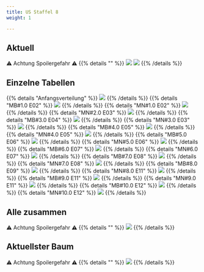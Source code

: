 ```yaml
---
title: US Staffel 8
weight: 1

---
```

## Aktuell
:warning: Achtung Spoilergefahr :warning:
{{% details "" %}}
![](/sim-ayto/us08/us08_tab.png)
![](/sim-ayto/us08/us08_sum.png)
{{% /details %}}
## Einzelne Tabellen
{{% details "Anfangsverteilung" %}}
![](/sim-ayto/us08/us08_0.png)
{{% /details %}}
{{% details "MB#1.0 E02" %}}
![](/sim-ayto/us08/us08_1.png)
{{% /details %}}
{{% details "MN#1.0 E02" %}}
![](/sim-ayto/us08/us08_2.png)
{{% /details %}}
{{% details "MN#2.0 E03" %}}
![](/sim-ayto/us08/us08_3.png)
{{% /details %}}
{{% details "MB#3.0 E04" %}}
![](/sim-ayto/us08/us08_4.png)
{{% /details %}}
{{% details "MN#3.0 E03" %}}
![](/sim-ayto/us08/us08_5.png)
{{% /details %}}
{{% details "MB#4.0 E05" %}}
![](/sim-ayto/us08/us08_6.png)
{{% /details %}}
{{% details "MN#4.0 E05" %}}
![](/sim-ayto/us08/us08_7.png)
{{% /details %}}
{{% details "MB#5.0 E06" %}}
![](/sim-ayto/us08/us08_8.png)
{{% /details %}}
{{% details "MN#5.0 E06" %}}
![](/sim-ayto/us08/us08_9.png)
{{% /details %}}
{{% details "MB#6.0 E07" %}}
![](/sim-ayto/us08/us08_10.png)
{{% /details %}}
{{% details "MN#6.0 E07" %}}
![](/sim-ayto/us08/us08_11.png)
{{% /details %}}
{{% details "MB#7.0 E08" %}}
![](/sim-ayto/us08/us08_12.png)
{{% /details %}}
{{% details "MN#7.0 E08" %}}
![](/sim-ayto/us08/us08_13.png)
{{% /details %}}
{{% details "MB#8.0 E09" %}}
![](/sim-ayto/us08/us08_14.png)
{{% /details %}}
{{% details "MN#8.0 E11" %}}
![](/sim-ayto/us08/us08_15.png)
{{% /details %}}
{{% details "MB#9.0 E11" %}}
![](/sim-ayto/us08/us08_16.png)
{{% /details %}}
{{% details "MN#9.0 E11" %}}
![](/sim-ayto/us08/us08_17.png)
{{% /details %}}
{{% details "MB#10.0 E12" %}}
![](/sim-ayto/us08/us08_18.png)
{{% /details %}}
{{% details "MN#10.0 E12" %}}
![](/sim-ayto/us08/us08_19.png)
{{% /details %}}
## Alle zusammen
:warning: Achtung Spoilergefahr :warning:
{{% details "" %}}
![](/sim-ayto/us08/us08.col.png)
{{% /details %}}
## Aktuellster Baum
:warning: Achtung Spoilergefahr :warning:
{{% details "" %}}
![](/sim-ayto/us08/us08.png)
{{% /details %}}
